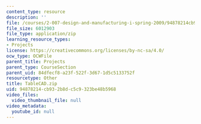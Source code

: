 ```yaml
---
content_type: resource
description: ''
file: /courses/2-007-design-and-manufacturing-i-spring-2009/94878214cb932b8dc5c9323be48b5968_TableCAD.zip
file_size: 6012903
file_type: application/zip
learning_resource_types:
- Projects
license: https://creativecommons.org/licenses/by-nc-sa/4.0/
ocw_type: OCWFile
parent_title: Projects
parent_type: CourseSection
parent_uid: 84dfecf8-a23f-522f-3d67-1d5c5133752f
resourcetype: Other
title: TableCAD.zip
uid: 94878214-cb93-2b8d-c5c9-323be48b5968
video_files:
  video_thumbnail_file: null
video_metadata:
  youtube_id: null
---
```

